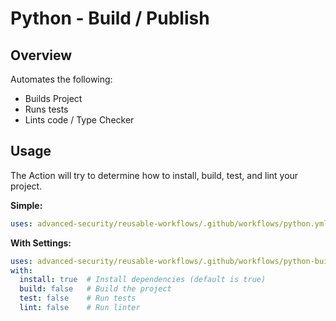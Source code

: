 # Python - Build / Publish

## Overview

Automates the following:

- Builds Project
- Runs tests
- Lints code / Type Checker

## Usage

The Action will try to determine how to install, build, test, and lint your project.

**Simple:**

```yaml
uses: advanced-security/reusable-workflows/.github/workflows/python.yml@v0.1.0
```

**With Settings:**

```yaml
uses: advanced-security/reusable-workflows/.github/workflows/python-build.yml@v0.1.0
with:
  install: true  # Install dependencies (default is true)
  build: false   # Build the project
  test: false    # Run tests
  lint: false    # Run linter

```

